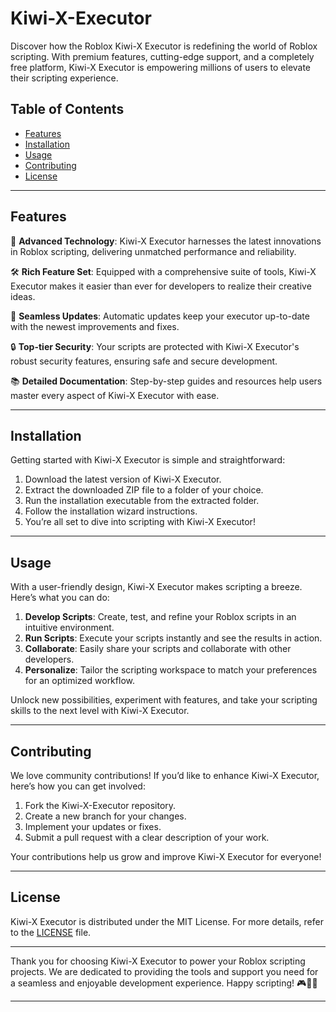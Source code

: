 # Kiwi-X-Executor

Discover how the Roblox Kiwi-X Executor is redefining the world of Roblox scripting. With premium features, cutting-edge support, and a completely free platform, Kiwi-X Executor is empowering millions of users to elevate their scripting experience.

## Table of Contents

- [Features](#features)
- [Installation](#installation)
- [Usage](#usage)
- [Contributing](#contributing)
- [License](#license)

---

## Features

🚀 **Advanced Technology**: Kiwi-X Executor harnesses the latest innovations in Roblox scripting, delivering unmatched performance and reliability.

🛠 **Rich Feature Set**: Equipped with a comprehensive suite of tools, Kiwi-X Executor makes it easier than ever for developers to realize their creative ideas.

🔄 **Seamless Updates**: Automatic updates keep your executor up-to-date with the newest improvements and fixes.

🔒 **Top-tier Security**: Your scripts are protected with Kiwi-X Executor's robust security features, ensuring safe and secure development.

📚 **Detailed Documentation**: Step-by-step guides and resources help users master every aspect of Kiwi-X Executor with ease.

---

## Installation

Getting started with Kiwi-X Executor is simple and straightforward:

1. Download the latest version of Kiwi-X Executor.
2. Extract the downloaded ZIP file to a folder of your choice.
3. Run the installation executable from the extracted folder.
4. Follow the installation wizard instructions.
5. You’re all set to dive into scripting with Kiwi-X Executor!

---

## Usage

With a user-friendly design, Kiwi-X Executor makes scripting a breeze. Here’s what you can do:

1. **Develop Scripts**: Create, test, and refine your Roblox scripts in an intuitive environment.
2. **Run Scripts**: Execute your scripts instantly and see the results in action.
3. **Collaborate**: Easily share your scripts and collaborate with other developers.
4. **Personalize**: Tailor the scripting workspace to match your preferences for an optimized workflow.

Unlock new possibilities, experiment with features, and take your scripting skills to the next level with Kiwi-X Executor.

---

## Contributing

We love community contributions! If you’d like to enhance Kiwi-X Executor, here’s how you can get involved:

1. Fork the Kiwi-X-Executor repository.
2. Create a new branch for your changes.
3. Implement your updates or fixes.
4. Submit a pull request with a clear description of your work.

Your contributions help us grow and improve Kiwi-X Executor for everyone!

---

## License

Kiwi-X Executor is distributed under the MIT License. For more details, refer to the [LICENSE](LICENSE) file.

---

Thank you for choosing Kiwi-X Executor to power your Roblox scripting projects. We are dedicated to providing the tools and support you need for a seamless and enjoyable development experience. Happy scripting! 🎮🚀👾

---

    